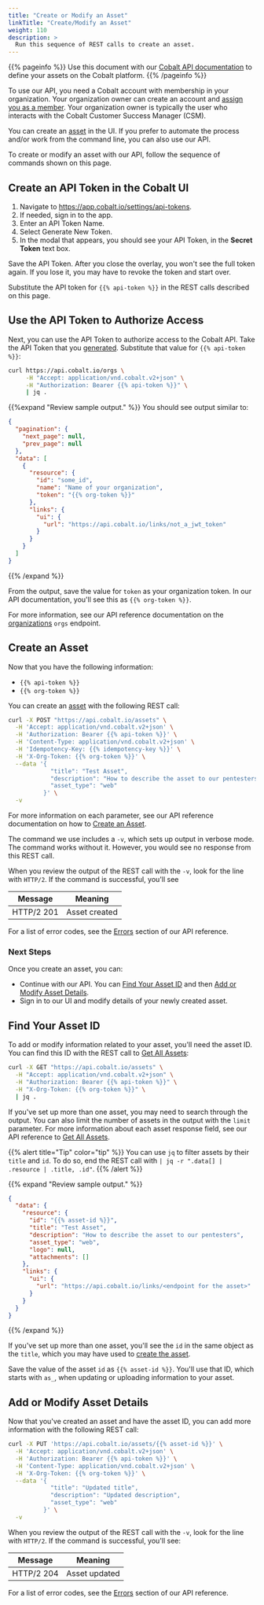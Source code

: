 ```yaml
---
title: "Create or Modify an Asset"
linkTitle: "Create/Modify an Asset"
weight: 110
description: >
  Run this sequence of REST calls to create an asset.
---
```


{{% pageinfo %}}
Use this document with our [Cobalt API documentation](https://docs.cobalt.io) to
define your assets on the Cobalt platform.
{{% /pageinfo %}}

To use our API, you need a Cobalt account with membership in your organization.
Your organization owner can create an account and
[assign you as a
member](https://cobaltio.zendesk.com/hc/en-us/articles/360058712491-How-do-I-add-new-users-).
Your organization owner is typically the user who interacts with the Cobalt
Customer Success Manager (CSM).

You can create an [asset](/getting-started/glossary/#asset) in the UI.
If you prefer to automate the process and/or work from the command line, you can also use
our API.

To create or modify an asset with our API, follow the sequence of commands shown
on this page.

## Create an API Token in the Cobalt UI

1. Navigate to https://app.cobalt.io/settings/api-tokens.
1. If needed, sign in to the app.
1. Enter an API Token Name.
1. Select Generate New Token.
1. In the modal that appears, you should see your API Token, in the **Secret
   Token** text box.

Save the API Token. After you close the overlay, you won't see the full token again.
If you lose it, you may have to revoke the token and start over.

<!-- Note: I've set up variables for `api-token` and `org-token`. Find them in
the repo in the layouts-shortcodes sub-directory. -->

Substitute the API token for `{{% api-token %}}` in the REST calls
described on this page.

## Use the API Token to Authorize Access 

Next, you can use the API Token to authorize access to the Cobalt API. Take
the API Token that you [generated](#create-an-api-token-in-the-cobalt-ui). Substitute that value for `{{% api-token %}}`:

```bash
curl https://api.cobalt.io/orgs \
     -H "Accept: application/vnd.cobalt.v2+json" \
     -H "Authorization: Bearer {{% api-token %}}" \
     | jq .
```

{{%expand "Review sample output." %}}
You should see output similar to:

```json
{
  "pagination": {
    "next_page": null,
    "prev_page": null
  },
  "data": [
    {
      "resource": {
        "id": "some_id",
        "name": "Name of your organization",
        "token": "{{% org-token %}}"
      },
      "links": {
        "ui": {
          "url": "https://api.cobalt.io/links/not_a_jwt_token"
        }
      }
    }
  ]
}
```
{{% /expand %}}
</br>
  
From the output, save the value for `token` as your organization token.
In our API documentation, you'll see this as `{{% org-token %}}`.

For more information, see our API reference documentation on the
[organizations](https://docs.cobalt.io/v2/#organizations) `orgs` endpoint.

## Create an Asset

Now that you have the following information:

- `{{% api-token %}}`
- `{{% org-token %}}` 

You can create an [asset](/getting-started/glossary/#asset) with the following REST call:

```bash
curl -X POST "https://api.cobalt.io/assets" \
  -H 'Accept: application/vnd.cobalt.v2+json' \
  -H 'Authorization: Bearer {{% api-token %}}' \
  -H 'Content-Type: application/vnd.cobalt.v2+json' \
  -H 'Idempotency-Key: {{% idempotency-key %}}' \
  -H 'X-Org-Token: {{% org-token %}}' \
  --data '{
            "title": "Test Asset",
            "description": "How to describe the asset to our pentesters",
            "asset_type": "web"
          }' \
  -v
```

For more information on each parameter, see our API reference documentation on
how to [Create an Asset](https://docs.cobalt.io/v2/#create-an-asset).

The command we use includes a `-v`, which sets up output in verbose mode. The
command works without it. However, you would see no response from this REST call.

When you review the output of the REST call with the `-v`, look for the line
with `HTTP/2`. If the command is successful, you'll see

| Message    | Meaning          |
|------------|------------------|
| HTTP/2 201 | Asset created    |

For a list of error codes, see the [Errors](https://docs.cobalt.io/v2/#errors)
section of our API reference.

### Next Steps

Once you create an asset, you can:

- Continue with our API. You can [Find Your Asset ID](#find-your-asset-id) and
then [Add or Modify Asset Details](#add-or-modify-asset-details).
- Sign in to our UI and modify details of your newly created asset.

## Find Your Asset ID

To add or modify information related to your asset, you'll need the asset ID.
You can find this ID with the REST call to [Get All Assets](https://docs.cobalt.io/v2/#get-all-assets):

```bash
curl -X GET "https://api.cobalt.io/assets" \
  -H "Accept: application/vnd.cobalt.v2+json" \
  -H "Authorization: Bearer {{% api-token %}}" \
  -H "X-Org-Token: {{% org-token %}}" \
  | jq .
```

If you've set up more than one asset, you may need to search through the output.
You can also limit the number of assets in the output with the `limit`
parameter. For more information about each asset response field, see our API
reference to [Get All Assets](https://docs.cobalt.io/v2/#get-all-assets).

{{% alert title="Tip" color="tip" %}}
You can use `jq` to filter assets by their `title` and `id`. To do so, end the
REST call with `| jq -r ".data[] | .resource | .title, .id"`.
{{% /alert %}}

{{% expand "Review sample output." %}}
```json
{
  "data": {
    "resource": {
      "id": "{{% asset-id %}}",
      "title": "Test Asset",
      "description": "How to describe the asset to our pentesters",
      "asset_type": "web",
      "logo": null,
      "attachments": []
    },
    "links": {
      "ui": {
        "url": "https://api.cobalt.io/links/<endpoint for the asset>"
      }
    }
  }
}
```
{{% /expand %}}
</br>

If you've set up more than one asset, you'll see the `id` in the same
object as the `title`, which you may have used to [create the asset](#create-an-asset).

Save the value of the asset `id` as `{{% asset-id %}}`. You'll use that ID,
which starts with `as_`, when updating or uploading information to your asset.

## Add or Modify Asset Details

Now that you've created an asset and have the asset ID, you can add more
information with the following REST call:


```bash
curl -X PUT 'https://api.cobalt.io/assets/{{% asset-id %}}' \
  -H 'Accept: application/vnd.cobalt.v2+json' \
  -H 'Authorization: Bearer {{% api-token %}}' \
  -H 'Content-Type: application/vnd.cobalt.v2+json' \
  -H 'X-Org-Token: {{% org-token %}}' \
  --data '{
            "title": "Updated title",
            "description": "Updated description",
            "asset_type": "web"
          }' \
  -v
```

When you review the output of the REST call with the `-v`, look for the line
with `HTTP/2`. If the command is successful, you'll see:

| Message    | Meaning          |
|------------|------------------|
| HTTP/2 204 | Asset updated    |

For a list of error codes, see the [Errors](https://docs.cobalt.io/v2/#errors)
section of our API reference.

<!-- Leaving out due to current bug, API-1069
## Include an Asset Attachment

You can help our pentesters by including one of the options noted in our
[Attachments](/getting-started/assets/asset-description/#attachments).
You can also upload the same types of files through our API. 

As an example, the following command uploads the `image.jpg` file as asset
documentation:

```bash
curl -X POST 'https://api.cobalt.io/assets/{{% asset-id %}}/attachments' \
  -H 'Accept: application/vnd.cobalt.v2+json' \
  -H 'Authorization: Bearer {{% api-token %}}' \
  -H 'Content-Type: multipart/form-data' \
  -H 'Idempotency-Key: {{% idempotency-key %}}' \
  -H 'X-Org-Token: {{% org-token %}}' \
  --form 'attachment=@"/path/to/image.jpg"' \
  -v
```

As with [Add or Modify Asset Details](#add-or-modify-asset-details), you'll see
no output when you run a properly formatted version of this command. -->

